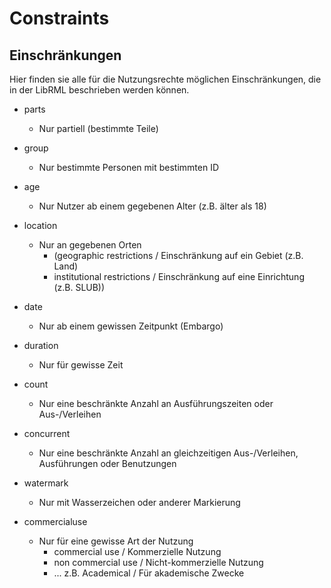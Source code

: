 # Constraints
## Einschränkungen

Hier finden sie alle für die Nutzungsrechte möglichen Einschränkungen, die in der LibRML beschrieben werden können. 


- parts 
    - Nur partiell (bestimmte Teile)

- group 
    - Nur bestimmte Personen mit bestimmten ID

- age 
    - Nur Nutzer ab einem gegebenen Alter (z.B. älter als 18)

- location 
    - Nur an gegebenen Orten 
        - (geographic restrictions / Einschränkung auf ein Gebiet (z.B. Land)
        - institutional restrictions / Einschränkung auf eine Einrichtung (z.B. SLUB))

- date
    - Nur ab einem gewissen Zeitpunkt (Embargo)

- duration
    - Nur für gewisse Zeit

- count 
    - Nur eine beschränkte Anzahl an Ausführungszeiten oder Aus-/Verleihen

- concurrent 
    - Nur eine beschränkte Anzahl an gleichzeitigen Aus-/Verleihen, Ausführungen oder Benutzungen

- watermark 
    - Nur mit Wasserzeichen oder anderer Markierung

- commercialuse 
    - Nur für eine gewisse Art der Nutzung 
        - commercial use / Kommerzielle Nutzung
        - non commercial use / Nicht-kommerzielle Nutzung
        - ... z.B. Academical / Für akademische Zwecke
